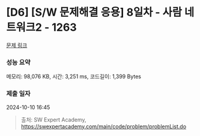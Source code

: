 # [D6] [S/W 문제해결 응용] 8일차 - 사람 네트워크2 - 1263 

[문제 링크](https://swexpertacademy.com/main/code/problem/problemDetail.do?contestProbId=AV18P2B6Iu8CFAZN) 

### 성능 요약

메모리: 98,076 KB, 시간: 3,251 ms, 코드길이: 1,399 Bytes

### 제출 일자

2024-10-10 16:45



> 출처: SW Expert Academy, https://swexpertacademy.com/main/code/problem/problemList.do